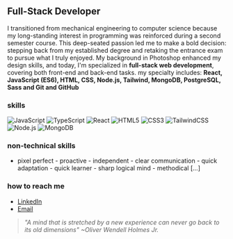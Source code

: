 ## Full-Stack Developer

I transitioned from mechanical engineering to computer science because my long-standing interest in programming was reinforced during a second semester course. This deep-seated passion led me to make a bold decision: stepping back from my established degree and retaking the entrance exam to pursue what I truly enjoyed. My background in Photoshop enhanced my design skills, and today, I'm specialized in **full-stack web development**, covering both front-end and back-end tasks. my specialty includes: **React, JavaScript (ES6), HTML, CSS, Node.js, Tailwind, MongoDB, PostgreSQL, Sass and Git and GitHub**

### skills
![JavaScript](https://img.shields.io/badge/-JavaScript-333333?style=flat&logo=javascript)
![TypeScript](https://img.shields.io/badge/-TypeScript-333333?style=flat&logo=typescript)
![React](https://img.shields.io/badge/-React-333333?style=flat&logo=react)
![HTML5](https://img.shields.io/badge/-HTML5-333333?style=flat&logo=html5)
![CSS3](https://img.shields.io/badge/-CSS3-333333?style=flat&logo=css3)
![TailwindCSS](https://img.shields.io/badge/-TailwindCSS-333333?style=flat&logo=tailwind-css)
![Node.js](https://img.shields.io/badge/-Node.js-333333?style=flat&logo=node.js)
![MongoDB](https://img.shields.io/badge/-MongoDB-333333?style=flat&logo=mongodb)

### non-technical skills
- pixel perfect - proactive - independent - clear communication - quick adaptation - quick learner - sharp logical mind - methodical [...]


### how to reach me
- [LinkedIn](https://www.linkedin.com/in/gvnwv/)
- [Email](mailto:geoxp98@gmail.com)

> _"A mind that is stretched by a new experience can never go back to its old dimensions" ~Oliver Wendell Holmes Jr._
